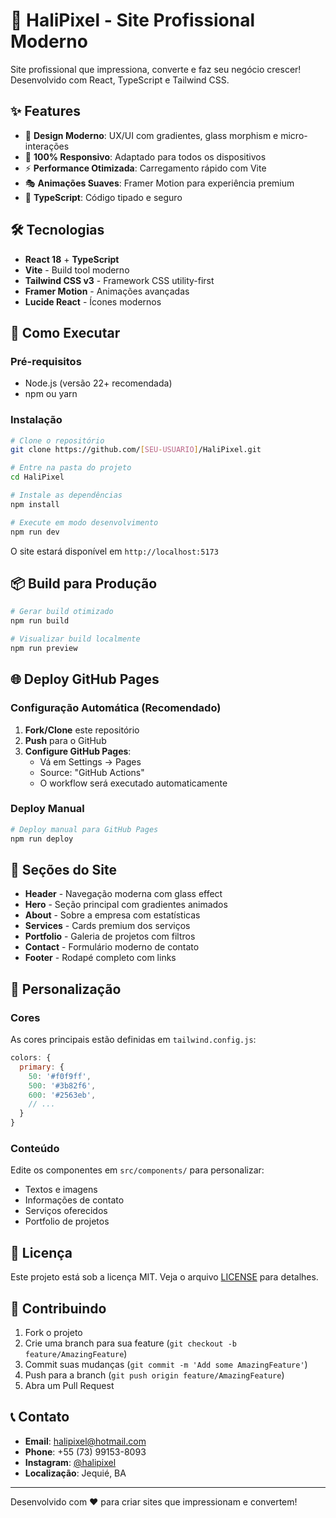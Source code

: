 # 🚀 HaliPixel - Site Profissional Moderno

Site profissional que impressiona, converte e faz seu negócio crescer! Desenvolvido com React, TypeScript e Tailwind CSS.

## ✨ Features

- 🎨 **Design Moderno**: UX/UI com gradientes, glass morphism e micro-interações
- 📱 **100% Responsivo**: Adaptado para todos os dispositivos
- ⚡ **Performance Otimizada**: Carregamento rápido com Vite
- 🎭 **Animações Suaves**: Framer Motion para experiência premium
- 🔧 **TypeScript**: Código tipado e seguro

## 🛠 Tecnologias

- **React 18** + **TypeScript**
- **Vite** - Build tool moderno
- **Tailwind CSS v3** - Framework CSS utility-first
- **Framer Motion** - Animações avançadas
- **Lucide React** - Ícones modernos

## 🚀 Como Executar

### Pré-requisitos
- Node.js (versão 22+ recomendada)
- npm ou yarn

### Instalação
```bash
# Clone o repositório
git clone https://github.com/[SEU-USUARIO]/HaliPixel.git

# Entre na pasta do projeto
cd HaliPixel

# Instale as dependências
npm install

# Execute em modo desenvolvimento
npm run dev
```

O site estará disponível em `http://localhost:5173`

## 📦 Build para Produção

```bash
# Gerar build otimizado
npm run build

# Visualizar build localmente
npm run preview
```

## 🌐 Deploy GitHub Pages

### Configuração Automática (Recomendado)

1. **Fork/Clone** este repositório
2. **Push** para o GitHub
3. **Configure GitHub Pages**:
   - Vá em Settings → Pages
   - Source: "GitHub Actions"
   - O workflow será executado automaticamente

### Deploy Manual

```bash
# Deploy manual para GitHub Pages
npm run deploy
```

## 📱 Seções do Site

- **Header** - Navegação moderna com glass effect
- **Hero** - Seção principal com gradientes animados
- **About** - Sobre a empresa com estatísticas
- **Services** - Cards premium dos serviços
- **Portfolio** - Galeria de projetos com filtros
- **Contact** - Formulário moderno de contato
- **Footer** - Rodapé completo com links

## 🎨 Personalização

### Cores
As cores principais estão definidas em `tailwind.config.js`:
```javascript
colors: {
  primary: {
    50: '#f0f9ff',
    500: '#3b82f6',
    600: '#2563eb',
    // ...
  }
}
```

### Conteúdo
Edite os componentes em `src/components/` para personalizar:
- Textos e imagens
- Informações de contato
- Serviços oferecidos
- Portfolio de projetos

## 📄 Licença

Este projeto está sob a licença MIT. Veja o arquivo [LICENSE](LICENSE) para detalhes.

## 🤝 Contribuindo

1. Fork o projeto
2. Crie uma branch para sua feature (`git checkout -b feature/AmazingFeature`)
3. Commit suas mudanças (`git commit -m 'Add some AmazingFeature'`)
4. Push para a branch (`git push origin feature/AmazingFeature`)
5. Abra um Pull Request

## 📞 Contato

- **Email**: halipixel@hotmail.com
- **Phone**: +55 (73) 99153-8093
- **Instagram**: [@halipixel](https://instagram.com/halipixel)
- **Localização**: Jequié, BA

---

Desenvolvido com ❤️ para criar sites que impressionam e convertem!

